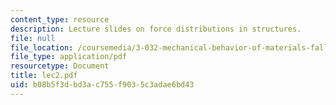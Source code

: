 ```yaml
---
content_type: resource
description: Lecture slides on force distributions in structures.
file: null
file_location: /coursemedia/3-032-mechanical-behavior-of-materials-fall-2007/b08b5f3dbd3ac755f9035c3adae6bd43_lec2.pdf
file_type: application/pdf
resourcetype: Document
title: lec2.pdf
uid: b08b5f3d-bd3a-c755-f903-5c3adae6bd43
---
```

